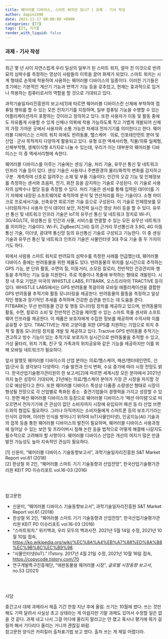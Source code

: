 ```yaml
---
title: 웨어러블 디바이스, 스마트 워치만 있나? | 과제 - 기사 작성
author: dapin1490
date: 2021-11-17 00:00:00 +0900
categories: [IT]
tags: [IT, 지식]
render_with_liquid: false
---
```


### 과제 - 기사 작성   
   
---   

최근 몇 년 사이 자연스럽게 우리 일상의 일부가 된 스마트 워치, 얼마 전 이것으로 반려묘의 심박수를 측정하는 영상이 사람들의 이목을 끌어 화제가 되었다. 스마트 워치는 시계 형태로 손목에 착용하여 사용하는 웨어러블 디바이스의 일종이다. 이러한 기기들은 초기에는 기본적인 계산기 기능과 번역기 기능 등을 갖추었고, 현재는 효과적으로 입거나 착용하는 컴퓨터로서의 역할을 할 것으로 기대되고 있다.   
   
과학기술일자리진흥원의 보고서[1]에 따르면 웨어러블 디바이스란 신체에 부착하여 컴퓨팅 행위를 할 수 있는 모든 전자기기를 지칭하며, 일부 컴퓨팅 기능을 수행할 수 있는 어플리케이션까지 포함하는 것이라고 정의하고 있다. 또한 사용자가 이동 및 활동 중에도 자유롭게 사용할 수 있게 신체나 의복에 착용 가능하도록 작고 가볍게 개발되어 신체의 가장 가까운 곳에서 사용자와 소통 가능한 차세대 전자기기를 의미한다고 한다. 웨어러블 디바이스는 스마트 워치 외에도 반려동물, 헬스케어 ∙ 의료, 인포테인먼트 분야 및 산업 ∙ 군사 목적까지 다양하게 활용되고 있다. 유형 또한 액세서리형, 직물/의류 일체형, 신체부착형, 생체이식형 4가지로 나눌 수 있는데, 우리가 아는 대부분의 웨어러블 디바이스는 이 중 액세서리형에 속한다.   
   
웨어러블 디바이스를 이루는 기술에는 센싱 기술, 처리 기술, 유무선 통신 및 네트워크 인프라 기술 등이 있다. 센싱 기술은 사용자나 주변환경의 물리/화학적 변화를 감지하고 구분 ∙ 계측하여 신호로 알려주는 소재 및 부품 기술이다. 인간의 오감 기능 및 인체정보를 측정하는 센서와 초음파, 전기, 회전 등을 감지하는 기술로 구성된다. 이 기술로 사용자의 심박수나 혈당 등을 측정할 수 있다. 처리 기술은 센서를 통해 입력된 데이터를 기기 자체에 내장된 소프트웨어로 축적하여 분석 및 연산처리를 하는 기술이다. 소형 마이크로 프로세서기술, 신축유연 회로기판 기술 등으로 구성된다. 이 기술로 인체정보를 모니터링하거나 사용자 인식 데이터 보안, 저전력 실시간 영상 처리 등을 할 수 있다. 유무선 통신 및 네트워크 인프라 기술은 IoT의 유무선 통신 및 네트워크 장치로 Wi-Fi, 3G/4G/LTE, 위성통신 등 인간과 사물, 서비스를 연결할 수 있는 모든 유무선 네트워크를 의미하는 기술이다. Wi-Fi, ZigBee(지그비) 등의 근거리 무선통신과 3.9G, 4G 이동통신 기술, 이더넷, 광대역 통신망 등의 유선통신 기술로 구성되고 기능한다. 이 중 센싱 기술과 유무선 통신 및 네트워크 인프라 기술은 사물인터넷 3대 주요 기술 중 두 가지이기도 하다.   
   
위에서 사람용 스마트 워치로 반려묘의 심박수를 측정한 사례를 언급했는데, 웨어러블 디바이스 중에는 반려동물을 위한 제품도 있다. 반려동물의 위치를 실시간으로 추적하는 GPS 기능, 분 단위 활동, 수면의 질, 이동거리, 소모된 칼로리, 전반적인 건강관리와 행동을 추적하는 기능 등을 지원한다. 주로 목줄이나 목줄에 부착하는 형태로 개발된다. 시장 내 주요 기업은 미국의 WHISTLE LABS, FITBARK, 오스트리아의 TRACTIVE 등이 있다. WHISTLE LABS에서는 GPS 반려동물 목걸이와 모바일 애플리케이션을 결합한 GPS 반려동물 추적기와 활동 모니터링을 제공한다. 반려동물의 활동을 측정하고 일상적인 행동과 장기적인 추세를 추적하며 건강한 습관을 만드는 데 도움을 준다. FITBARK는 무선 반려동물 건강 및 행동 모니터링 장치를 제공하고 있으며, 반려동물의 활동, 수면, 칼로리 소비 및 전반적인 건강을 제어할 수 있는 스마트 목줄 센서와 소프트웨어 인프라를 제공한다. 이 제품은 보호자에게 수집한 정보를 제공하며 수의사와 이를 공유할 수 있다. TRACTIVE는 개와 고양이를 위한 GPS를 지원하는 기업으로 위치 추적 및 활동 모니터링 장치를 개발 및 제공하고 있다. Tractive GPS 반려동물 추적기는 견고하고 방수 기능이 있는 추적기로 보호자가 실시간으로 반려동물을 추적할 수 있고, 가상 울타리, 위치 기록, 친구 및 가족과의 위치공유와 같은 기능을 제공하지만 이를 위해 모바일 네트워크가 필요하다.   
   
앞서 말했듯 웨어러블 디바이스의 산업 분야는 의료/헬스케어, 패션/엔터테인먼트, 산업/군사 등 생각보다 다양하다. 기술 발전과 인식 변화, 수요 증가에 따라 시장 전망도 밝다. 한국산업기술평가관리원의 한 보고서[2]에 따르면 세계시장 모든 분야에서 2021년까지 높은 성장이 기대되며, 21년에는 의료/헬스케어 분야가 가장 큰 시장을 차지할 것으로 예상된다고 한다. 또한 웨어러블 디바이스 특성상 다품종 소량생산 형태로 시장이 형성될 전망으로 각 산업별로 특화된 중소 ∙ 중견기업들이 경쟁력을 가지고 성장할 수 있다. 한편 패션 웨어러블 디바이스의 등장으로 웨어러블 디바이스가 ‘패션 아이템’으로 떠오르면서 전자기기에 큰 관심이 없던 소비자까지 시장에 유입되어 패션 등 타 산업 브랜드와의 협업도 필요하다. 그러나 아직까지는 소비자들에게 스마트폰 등의 보조기기라는 인식이 강하며, 이러한 인식을 벗어나기 위하여 IoT(사물인터넷), 인공지능(AI) 기술과의 접목 등을 통한 웨어러블 디바이스의 발전이 필요하며, 웨어러블 디바이스 사용과정에 일어날 수 있는 보안 및 프라이버시 침해 논란 등을 법적으로 어떻게 해결해 나갈지도 필수적으로 고려해야 할 사항이다. 웨어러블 디바이스 산업은 개선의 여지가 많은 만큼 발전 가능성도 높아 지속적인 관심이 필요하다.   
   
[1] 신윤미, “웨어러블 디바이스 기술동향보고서”, 과학기술일자리진흥원 S&T Market Report vol.61 (2018)   
[2] 한상철 외 2인, “웨어러블 스마트 기기 기술동향과 산업전망”, 한국산업기술평가관리원 KEIT PD 이슈리포트 vol.16-03 (2016)   
   
<br/><br/>   
   
참고문헌   
- 신윤미, “웨어러블 디바이스 기술동향보고서”, 과학기술일자리진흥원 S&T Market Report vol.61 (2018)
- 한상철 외 2인, “웨어러블 스마트 기기 기술동향과 산업전망”, 한국산업기술평가관리원 KEIT PD 이슈리포트 vol.16-03 (2016)
- “스마트워치.” 위키백과, 우리 모두의 백과사전. 2021년 5월 14일 수정, 2021년 10월 10일 접속, https://ko.wikipedia.org/wiki/%EC%8A%A4%EB%A7%88%ED%8A%B8%EC%9B%8C%EC%B9%98.
- “사물인터넷(IoT).” ITstory. 2017년 4월 21일 수정, 2021년 10월 16일 접속, https://copycode.tistory.com/70
- 연구개발특구진흥재단, “애완동물용 웨어러블 시장”, *글로벌 시장동향 보고서*, no.53 (2021)
   
<br/><br/>   
   
사담   
   
중간고사 대체 과제라서 제출 기간 한참 지난 후에 올림. 쓰기는 10월에 썼다. 쓰는 것만 해도 기력 달려서 사실상 초고 상태라는 게 아쉽지만 기말 과제도 있어서 수정할 일은 없을 것 같다. 과제 내고 나서 그걸 어디에 올리지 말라고는 안 했고 혹시나 평가에 뭐가 걸릴까 해서 기다리다 올리는 거니까 괜찮길 바람.   
참고문헌 양식은 카피킬러 출처표기법 보고 썼다. 출처 쓰는 게 제일 어렵더라.   